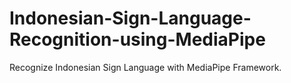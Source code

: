 # Indonesian-Sign-Language-Recognition-using-MediaPipe

Recognize Indonesian Sign Language with MediaPipe Framework.
